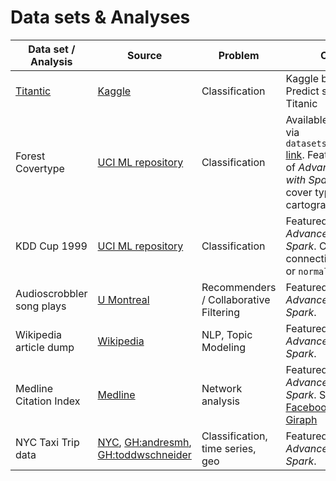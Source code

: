 # Data sets & Analyses

| Data set / Analysis | Source | Problem | Comments|
| ----- | ----- | ----- | ----- |
| [Titantic](kgl-titanic) | [Kaggle](https://www.kaggle.com/c/titanic) | Classification | Kaggle beginner data set. Predict survival on the Titanic |
| Forest Covertype | [UCI ML repository](http://archive.ics.uci.edu/ml/datasets/Covertype) | Classification | Available in `scikit-learn` via  `datasets.fetch_covtype()` [link](http://scikit-learn.org/stable/datasets/covtype.html). Featured in Chap 4 of _Advanced Analytics with Spark_. Predict forest cover type from cartographic variables. |
| KDD Cup 1999 | [UCI ML repository](https://archive.ics.uci.edu/ml/datasets/KDD+Cup+1999+Data) | Classification | Featured in Chap 5 of _Advanced Analytics with Spark_. Classify connections as `intrusion` or `normal` |
| Audioscrobbler song plays | [U Montreal](http://www-etud.iro.umontreal.ca/~bergstrj/audioscrobbler_data.html) | Recommenders / Collaborative Filtering | Featured in Chap 3 of _Advanced Analytics with Spark_. |
| Wikipedia article dump | [Wikipedia](https://dumps.wikimedia.org/enwiki/latest/enwiki-latest-pages-articles-multistream.xml.bz2) | NLP, Topic Modeling | Featured in Chap 6 of _Advanced Analytics with Spark_. |
| Medline Citation Index | [Medline](ftp://ftp.nlm.nih.gov/nlmdata/sample/medline/) | Network analysis | Featured in Chap 6 of _Advanced Analytics with Spark_. See also: [Facebook: GraphX vs. Giraph](https://code.facebook.com/posts/319004238457019/a-comparison-of-state-of-the-art-graph-processing-systems/) |
| NYC Taxi Trip data | [NYC](http://www.nyc.gov/html/tlc/html/about/trip_record_data.shtml), [GH:andresmh](http://www.andresmh.com/nyctaxitrips/), [GH:toddwschneider](https://github.com/toddwschneider/nyc-taxi-data) | Classification, time series, geo | Featured in Chap 4 of _Advanced Analytics with Spark_. |
